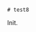                                                                                                                                                                                                                                                                                                                                                                                       # test8

Init.
